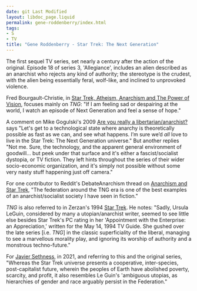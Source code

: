 ```yaml
---
date: git Last Modified
layout: libdoc_page.liquid
permalink: gene-roddenberry/index.html
tags:
- S
- TV
title: "Gene Roddenberry - Star Trek: The Next Generation"
---
```


The first sequel TV series, set nearly a century after the  action of the original. Episode 18 of series 3, 'Allegiance', includes an alien  described as an anarchist who rejects any kind of authority; the stereotype is  the crudest, with the alien being essentially feral, wolf-like, and inclined to  unprovoked violence.

Fred Bourgault-Christie, in <a href="https://zcomm.org/zblogs/star-trek-atheism-anarchism-and-the-power-of-vision/"> Star Trek, Atheism, Anarchism and The Power of Vision</a>, focuses mainly on _TNG_: "If I am feeling sad or despairing at the world, I watch an episode of  Next Generation and feel a sense of hope."

A comment on Mike Gogulski's 2009 <a href="http://www.nostate.com/2917/are-you-really-a-libertariananarchist/">Are  you really a libertarian/anarchist?</a> says "Let's get to a technological state  where anarchy is theoretically possible as fast as we can, and see what happens.  I’m sure we’d *all* love to live in the Star Trek: The Next Generation  universe." But another replies "Not me. Sure, the technology, and the apparent  general environment of goodwill… but peek under that surface and it's either a  fascist/socialist dystopia, or TV fiction. They left hints throughout the series  of their wider socio-economic organization, and it's simply not possible without  some very nasty stuff happening just off camera."

For one contributor to Reddit's DebateAnarchism thread on <a href="https://www.reddit.com/r/DebateAnarchism/comments/68nzht/anarchism_and_star_trek/"> Anarchism and Star Trek</a>, "The federation around the TNG era is one of the  best examples of an anarchist/socialist society I have seen in fiction."

_TNG_ is also referred to in Zerzan's 1994 <a href="http://green-anarchy.wikidot.com/star-trek">Star  Trek</a>. He notes: "Sadly, Ursula LeGuin, considered by many a  utopian/anarchist writer, seemed to see little else besides Star Trek's PC  rating in her 'Appointment with the Enterprise: an Appreciation,' written for  the May 14, 1994 TV Guide. She gushed over the late series [i.e. <em>TNG</em>] in  the classic superficiality of the liberal, managing to see a marvellous morality  play, and ignoring its worship of authority and a monstrous techno-future."

For <a href="https://www.thecommoner.org.uk/science-fiction-as-protest-art-part-iii-on-the-shores-of-communist-h-e-avens/">Javier Sethness</a>, in 2021, and referring to this and the original series, 
"Whereas the Star Trek universe presents a cooperative, inter-species, post-capitalist future, wherein the peoples of Earth have abolished poverty, scarcity, and profit, it also resembles Le Guin's 'ambiguous utopias, as hierarchies of gender and&nbsp;race arguably persist in the Federation."
